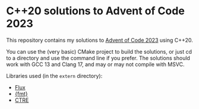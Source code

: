 
# C++20 solutions to Advent of Code 2023 #

This repository contains my solutions to [Advent of Code 2023](https://adventofcode.com/2023/) using C++20.

You can use the (very basic) CMake project to build the solutions, or just cd to a directory and use the command line if you prefer. The solutions should work with GCC 13 and Clang 17, and may or may not compile with MSVC.

Libraries used (in the `extern` directory):

 * [Flux](http://github.com/tcbrindle/flux)
 * [{fmt}](https://github.com/fmtlib/fmt)
 * [CTRE](https://github.com/hanickadot/compile-time-regular-expressions)


